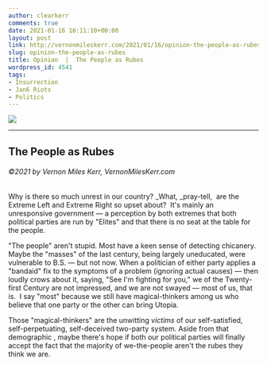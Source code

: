 ```yaml
---
author: clearkerr
comments: true
date: 2021-01-16 16:11:10+00:00
layout: post
link: http://vernonmileskerr.com/2021/01/16/opinion-the-people-as-rubes/
slug: opinion-the-people-as-rubes
title: Opinion  |  The People as Rubes
wordpress_id: 4541
tags:
- Insurrection
- Jan6 Riots
- Politics
---
```



[![](https://vernonmileskerr.files.wordpress.com/2021/01/jan6riots.png?w=756)](https://vernonmileskerr.files.wordpress.com/2021/01/jan6riots.png)




* * *




## The People as Rubes




###### ©2021 by Vernon Miles Kerr, VernonMilesKerr.com




Why is there so much unrest in our country? _What, _pray-tell,  are the Extreme Left and Extreme Right so upset about?  It's mainly an unresponsive government — a perception by both extremes that both political parties are run by "Elites" and that there is no seat at the table for the people.




"The people" aren't stupid. Most have a keen sense of detecting chicanery. Maybe the "masses" of the last century, being largely uneducated, were vulnerable to B.S. — but not now. When a politician of either party applies a "bandaid" fix to the symptoms of a problem (ignoring actual causes) — then loudly crows about it, saying, "See I'm fighting for you," we of the Twenty-first Century are not impressed, and we are not swayed — most of us, that is.  I say "most" because we still have magical-thinkers among us who believe that one party or the other can bring Utopia.




Those "magical-thinkers" are the unwitting _victims_ of our self-satisfied, self-perpetuating, self-deceived two-party system. Aside from that demographic , maybe there's hope if both our political parties will finally accept the fact that the majority of we-the-people aren't the rubes they think we are.









